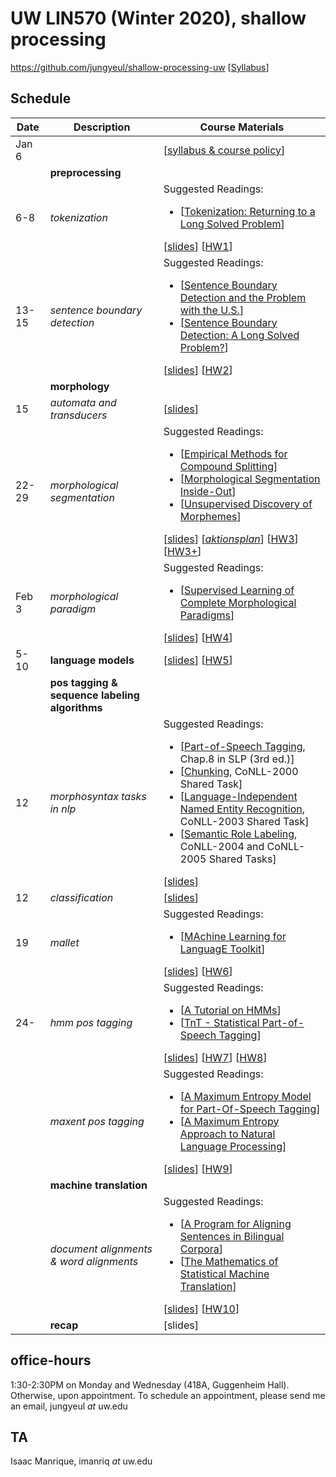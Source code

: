 # UW LIN570 (Winter 2020), shallow processing 

https://github.com/jungyeul/shallow-processing-uw [[Syllabus](https://www.overleaf.com/read/xvnxwrgqrpzt)]

## Schedule
| Date |	Description	 |Course Materials |
| ------------ | ------------ | ------------  |
| Jan 6 |  | [[syllabus & course policy](https://www.overleaf.com/read/xvnxwrgqrpzt)] |
|  | **preprocessing**  | |
|  6-8 |  *tokenization*  |  Suggested Readings:  <ul><li>[[Tokenization: Returning to a Long Solved Problem](http://aclweb.org/anthology/P/P12/P12-2074.pdf)]</li></ul> [[slides](https://www.overleaf.com/read/jdgvkvxxhvbx)] [[HW1](https://www.overleaf.com/read/zvhzvbsfbbtf)] |
|  13-15 | *sentence boundary detection*   |   Suggested Readings:  <ul><li>[[Sentence Boundary Detection and the Problem with the U.S.](http://aclweb.org/anthology/N/N09/N09-2061.pdf)]</li><li>[[Sentence Boundary Detection: A Long Solved Problem?](http://aclweb.org/anthology/C/C12/C12-2096.pdf)]</li></ul> [[slides](https://www.overleaf.com/read/nqmdhrfvsfnw)] [[HW2](https://www.overleaf.com/read/hpddrmcpqfkb)] |
|  | **morphology**  | |
| 15 | *automata and transducers* | [[slides](https://www.overleaf.com/read/kqmymgpdjkfq)]  |
| 22-29 | *morphological segmentation*  | Suggested Readings:  <ul><li>[[Empirical Methods for Compound Splitting](http://www.aclweb.org/anthology/E03-1076)]</li> <li>[[Morphological Segmentation Inside-Out](https://www.aclweb.org/anthology/D16-1256/)]</li><li>[[Unsupervised Discovery of Morphemes](http://aclweb.org/anthology/W02-0603)]</li></ul> [[slides](https://www.overleaf.com/read/jmwnfdnknbjc)] [[*aktionsplan*](https://www.overleaf.com/read/sctybppbmtqt)] [[HW3](https://www.overleaf.com/read/kfgjbcvbfxmq)] [[HW3+](https://www.overleaf.com/read/wtzvfqwvtbfw)]  |
| Feb 3 | *morphological paradigm* | Suggested Readings:  <ul><li>[[Supervised Learning of Complete Morphological Paradigms](https://www.aclweb.org/anthology/N13-1138)]</li></ul> [[slides](https://www.overleaf.com/read/ssxrfqdqbybg)] [[HW4](https://www.overleaf.com/read/cxtrwcqwjdjy)] |
| 5-10 | **language models** |  [[slides](https://www.overleaf.com/read/zhyvywqkmfpw)] [[HW5](https://www.overleaf.com/read/npkzqnzjtscg)] |
|  | **pos tagging & sequence labeling algorithms**  | |
| 12 | *morphosyntax tasks in nlp* |  Suggested Readings:  <ul><li>[[Part-of-Speech Tagging](https://web.stanford.edu/~jurafsky/slp3/8.pdf), Chap.8 in SLP (3rd ed.)]</li>  <li>[[Chunking](https://www.clips.uantwerpen.be/conll2000/chunking/), CoNLL-2000 Shared Task]</li> <li>[[Language-Independent Named Entity Recognition](https://www.clips.uantwerpen.be/conll2003/ner/), CoNLL-2003 Shared Task]</li><li>[[Semantic Role Labeling](http://www.lsi.upc.edu/~srlconll/), CoNLL-2004 and CoNLL-2005 Shared Tasks]</li> </ul> [[slides](https://www.overleaf.com/read/fywzsvzvwvff)] |
| 12 | *classification* | [[slides](https://www.overleaf.com/read/fgbfgqsptddd)]  |
| 19 | *mallet* | Suggested Readings:  <ul><li>[[MAchine Learning for LanguagE Toolkit](http://mallet.cs.umass.edu)]</li> </ul> [[slides](https://www.overleaf.com/read/cvnjvbbhcqvx)] [[HW6](https://www.overleaf.com/read/byfyydbwdsvw)]  |
| 24- | *hmm pos tagging* | Suggested Readings:  <ul><li>[[A Tutorial on HMMs](https://www.ece.ucsb.edu/Faculty/Rabiner/ece259/Reprints/tutorial%20on%20hmm%20and%20applications.pdf)]</li><li>[[TnT - Statistical Part-of-Speech Tagging](http://www.coli.uni-saarland.de/~thorsten/tnt/)]</li></ul> [[slides](https://www.overleaf.com/read/nyjhykdtjrvg)] [[HW7](https://www.overleaf.com/read/nhhxkkgpvcnr)] [[HW8](https://www.overleaf.com/read/ctzrmzfxzkjy)]  |
|   | *maxent pos tagging* | Suggested Readings:  <ul><li>[[A Maximum Entropy Model for Part-Of-Speech Tagging](https://www.aclweb.org/anthology/W96-0213/)] </li> <li>[[A Maximum Entropy Approach to Natural Language Processing](https://www.aclweb.org/anthology/J96-1002.pdf)]</li> </ul> [[slides](https://www.overleaf.com/read/psccxhsnbnmt)] [[HW9](https://www.overleaf.com/read/rytsmmmmfhzy)]  |
|  | **machine translation**  | |
|     | *document alignments & word alignments*  | Suggested Readings:  <ul><li>[[A Program for Aligning Sentences in Bilingual Corpora](http://www.aclweb.org/anthology/J93-1004)]</li><li>[[The Mathematics of Statistical Machine Translation](http://www.aclweb.org/anthology/J93-2003)]</li></ul> [[slides](https://www.overleaf.com/read/xskhtvhthbgc)] [[HW10](https://www.overleaf.com/read/mqhfhxrpsqbr)] |
|  | **recap** |[slides] |

## office-hours
1:30-2:30PM on Monday and Wednesday (418A, Guggenheim Hall). Otherwise, upon appointment. To schedule an appointment, please send me an email, jungyeul _at_ uw.edu

## TA
Isaac Manrique, imanriq _at_ uw.edu

